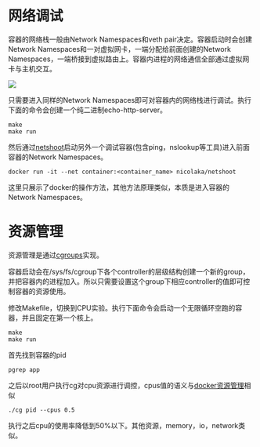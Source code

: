 # 网络调试
容器的网络栈一般由Network Namespaces和veth pair决定。容器启动时会创建Network Namespaces和一对虚拟网卡，一端分配给前面创建的Network Namespaces，一端桥接到虚拟路由上。容器内进程的网络通信全部通过虚拟网卡与主机交互。

![](https://yeasy.gitbooks.io/docker_practice/content/advanced_network/_images/network.png)

只需要进入同样的Network Namespaces即可对容器内的网络栈进行调试。执行下面的命令会创建一个纯二进制echo-http-server。
```shell
make 
make run
```
然后通过[netshoot](https://github.com/nicolaka/netshoot)启动另外一个调试容器(包含ping，nslookup等工具)进入前面容器的Network Namespaces。
```shell
docker run -it --net container:<container_name> nicolaka/netshoot
```

这里只展示了docker的操作方法，其他方法原理类似，本质是进入容器的Network Namespaces。

# 资源管理
资源管理是通过[cgroups](https://access.redhat.com/documentation/en-us/red_hat_enterprise_linux/7/html/resource_management_guide/chap-introduction_to_control_groups)实现。

容器启动会在/sys/fs/cgroup下各个controller的层级结构创建一个新的group，并把容器内的进程加入。所以只需要设置这个group下相应controller的值即可控制容器的资源使用。

修改Makefile，切换到CPU实验。执行下面命令会启动一个无限循环空跑的容器，并且固定在第一个核上。

```shell
make
make run
```

首先找到容器的pid
```shell
pgrep app
```
之后以root用户执行cg对cpu资源进行调控，cpus值的语义与[docker资源管理](https://docs.docker.com/config/containers/resource_constraints/#cpu)相似
```shell
./cg pid --cpus 0.5
```
执行之后cpu的使用率降低到50%以下。其他资源，memory，io，network类似。